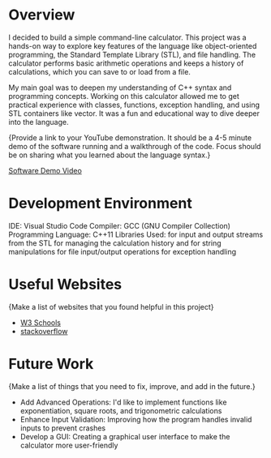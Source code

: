 # Overview

 I decided to build a simple command-line calculator. This project was a hands-on way to explore key features of the language like object-oriented programming, the Standard Template Library (STL), and file handling. The calculator performs basic arithmetic operations and keeps a history of calculations, which you can save to or load from a file.

My main goal was to deepen my understanding of C++ syntax and programming concepts. Working on this calculator allowed me to get practical experience with classes, functions, exception handling, and using STL containers like vector. It was a fun and educational way to dive deeper into the language.

{Provide a link to your YouTube demonstration. It should be a 4-5 minute demo of the software running and a walkthrough of the code. Focus should be on sharing what you learned about the language syntax.}

[Software Demo Video]([http://youtube.link.goes.here](https://youtu.be/0ZmuBHiBWcc))

# Development Environment

IDE: Visual Studio Code
Compiler: GCC (GNU Compiler Collection)
Programming Language: C++11
Libraries Used:
<iostream> for input and output streams
<vector> from the STL for managing the calculation history
<string> and <sstream> for string manipulations
<fstream> for file input/output operations
<stdexcept> for exception handling

# Useful Websites

{Make a list of websites that you found helpful in this project}

- [W3 Schools](https://www.w3schools.com/cpp/cpp_syntax.asp)
- [stackoverflow](https://stackoverflow.com/questions/tagged/c%2B%2B)

# Future Work

{Make a list of things that you need to fix, improve, and add in the future.}

- Add Advanced Operations: I'd like to implement functions like exponentiation, square roots, and trigonometric calculations
- Enhance Input Validation: Improving how the program handles invalid inputs to prevent crashes
- Develop a GUI: Creating a graphical user interface to make the calculator more user-friendly
